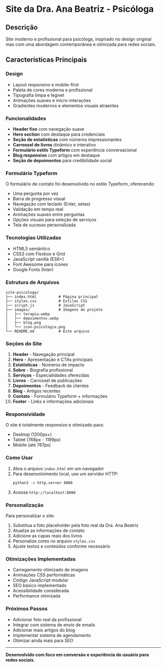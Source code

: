 # Site da Dra. Ana Beatriz - Psicóloga

## Descrição
Site moderno e profissional para psicóloga, inspirado no design original mas com uma abordagem contemporânea e otimizada para redes sociais.

## Características Principais

### Design
- Layout responsivo e mobile-first
- Paleta de cores moderna e profissional
- Tipografia limpa e legível
- Animações suaves e micro-interações
- Gradientes modernos e elementos visuais atraentes

### Funcionalidades
- **Header fixo** com navegação suave
- **Hero section** com destaque para credenciais
- **Seção de estatísticas** com números impressionantes
- **Carrossel de livros** dinâmico e interativo
- **Formulário estilo Typeform** com experiência conversacional
- **Blog responsivo** com artigos em destaque
- **Seção de depoimentos** para credibilidade social

### Formulário Typeform
O formulário de contato foi desenvolvido no estilo Typeform, oferecendo:
- Uma pergunta por vez
- Barra de progresso visual
- Navegação com teclado (Enter, setas)
- Validação em tempo real
- Animações suaves entre perguntas
- Opções visuais para seleção de serviços
- Tela de sucesso personalizada

### Tecnologias Utilizadas
- HTML5 semântico
- CSS3 com Flexbox e Grid
- JavaScript vanilla (ES6+)
- Font Awesome para ícones
- Google Fonts (Inter)

### Estrutura de Arquivos
```
site-psicologa/
├── index.html          # Página principal
├── styles.css          # Estilos CSS
├── script.js           # JavaScript
├── images/             # Imagens do projeto
│   ├── terapia.webp
│   ├── depoimentos.webp
│   ├── blog.png
│   └── icon-psicologia.png
└── README.md           # Este arquivo
```

### Seções do Site
1. **Header** - Navegação principal
2. **Hero** - Apresentação e CTAs principais
3. **Estatísticas** - Números de impacto
4. **Sobre** - Biografia profissional
5. **Serviços** - Especialidades oferecidas
6. **Livros** - Carrossel de publicações
7. **Depoimentos** - Feedback de clientes
8. **Blog** - Artigos recentes
9. **Contato** - Formulário Typeform + informações
10. **Footer** - Links e informações adicionais

### Responsividade
O site é totalmente responsivo e otimizado para:
- Desktop (1200px+)
- Tablet (768px - 1199px)
- Mobile (até 767px)

### Como Usar
1. Abra o arquivo `index.html` em um navegador
2. Para desenvolvimento local, use um servidor HTTP:
   ```bash
   python3 -m http.server 8000
   ```
3. Acesse `http://localhost:8000`

### Personalização
Para personalizar o site:
1. Substitua a foto placeholder pela foto real da Dra. Ana Beatriz
2. Atualize as informações de contato
3. Adicione as capas reais dos livros
4. Personalize cores no arquivo `styles.css`
5. Ajuste textos e conteúdos conforme necessário

### Otimizações Implementadas
- Carregamento otimizado de imagens
- Animações CSS performáticas
- Código JavaScript modular
- SEO básico implementado
- Acessibilidade considerada
- Performance otimizada

### Próximos Passos
- Adicionar foto real da profissional
- Integrar com sistema de envio de emails
- Adicionar mais artigos do blog
- Implementar sistema de agendamento
- Otimizar ainda mais para SEO

---

**Desenvolvido com foco em conversão e experiência do usuário para redes sociais.**

